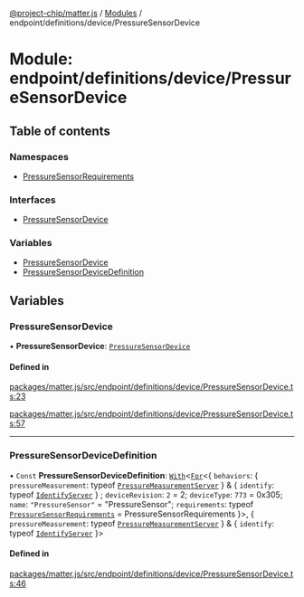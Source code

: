 [@project-chip/matter.js](../README.md) / [Modules](../modules.md) / endpoint/definitions/device/PressureSensorDevice

# Module: endpoint/definitions/device/PressureSensorDevice

## Table of contents

### Namespaces

- [PressureSensorRequirements](endpoint_definitions_device_PressureSensorDevice.PressureSensorRequirements.md)

### Interfaces

- [PressureSensorDevice](../interfaces/endpoint_definitions_device_PressureSensorDevice.PressureSensorDevice.md)

### Variables

- [PressureSensorDevice](endpoint_definitions_device_PressureSensorDevice.md#pressuresensordevice)
- [PressureSensorDeviceDefinition](endpoint_definitions_device_PressureSensorDevice.md#pressuresensordevicedefinition)

## Variables

### PressureSensorDevice

• **PressureSensorDevice**: [`PressureSensorDevice`](../interfaces/endpoint_definitions_device_PressureSensorDevice.PressureSensorDevice.md)

#### Defined in

[packages/matter.js/src/endpoint/definitions/device/PressureSensorDevice.ts:23](https://github.com/project-chip/matter.js/blob/3adaded6/packages/matter.js/src/endpoint/definitions/device/PressureSensorDevice.ts#L23)

[packages/matter.js/src/endpoint/definitions/device/PressureSensorDevice.ts:57](https://github.com/project-chip/matter.js/blob/3adaded6/packages/matter.js/src/endpoint/definitions/device/PressureSensorDevice.ts#L57)

___

### PressureSensorDeviceDefinition

• `Const` **PressureSensorDeviceDefinition**: [`With`](node_export._internal_.md#with)\<[`For`](behavior_cluster_export._internal_.EndpointType.md#for)\<\{ `behaviors`: \{ `pressureMeasurement`: typeof [`PressureMeasurementServer`](../classes/behavior_definitions_pressure_measurement_export.PressureMeasurementServer.md)  } & \{ `identify`: typeof [`IdentifyServer`](behavior_definitions_identify_export.IdentifyServer.md)  } ; `deviceRevision`: ``2`` = 2; `deviceType`: ``773`` = 0x305; `name`: ``"PressureSensor"`` = "PressureSensor"; `requirements`: typeof [`PressureSensorRequirements`](endpoint_definitions_device_PressureSensorDevice.PressureSensorRequirements.md) = PressureSensorRequirements }\>, \{ `pressureMeasurement`: typeof [`PressureMeasurementServer`](../classes/behavior_definitions_pressure_measurement_export.PressureMeasurementServer.md)  } & \{ `identify`: typeof [`IdentifyServer`](behavior_definitions_identify_export.IdentifyServer.md)  }\>

#### Defined in

[packages/matter.js/src/endpoint/definitions/device/PressureSensorDevice.ts:46](https://github.com/project-chip/matter.js/blob/3adaded6/packages/matter.js/src/endpoint/definitions/device/PressureSensorDevice.ts#L46)
